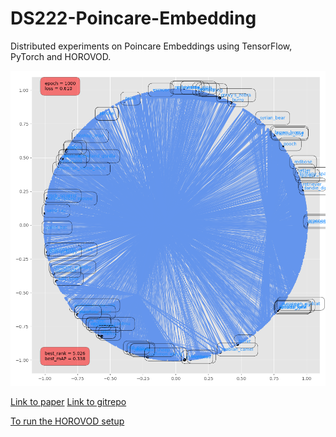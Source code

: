 # DS222-Poincare-Embedding
Distributed experiments on Poincare Embeddings using TensorFlow, PyTorch and HOROVOD.

![Poincar\'e Embdeddings](https://github.com/sobalgi/DS222-Poincare-Embedding/blob/master/pytorch/plots/mammal_closure.tsv_poincare_dim2_e1000.png)

[Link to paper](https://papers.nips.cc/paper/7213-poincare-embeddings-for-learning-hierarchical-representations.pdf) 
[Link to gitrepo](https://github.com/facebookresearch/poincare-embeddings) 

[To run the HOROVOD setup](https://github.com/uber/horovod)

